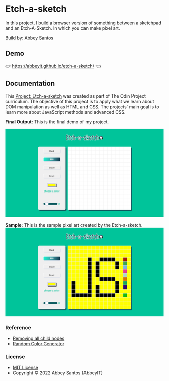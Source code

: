 
# Etch-a-sketch

In this project, I build a browser version of something between a sketchpad and an Etch-A-Sketch. In which you can make pixel art.

Build by: [Abbey Santos](https://github.com/AbbeyIT)



## Demo

👉 https://abbeyit.github.io/etch-a-sketch/ 👈

## Documentation

This [Project: Etch-a-sketch](https://www.theodinproject.com/lessons/foundations-etch-a-sketch) was created as part of The Odin Project curriculum.
The objective of this project is to apply what we learn about DOM manipulation as well as HTML and CSS. The projects' main goal is to learn more about JavaScript methods and advanced CSS.


**Final Output:** This is the final demo of my project.

![Etch-a-sketch](https://github.com/AbbeyIT/etch-a-sketch/blob/main/reference/etch-a-sketch-demo.png)

**Sample:** This is the sample pixel art created by the Etch-a-sketch.
![Etch-a-sketch-art](https://github.com/AbbeyIT/etch-a-sketch/blob/main/reference/etch-a-sketch-edited.png)
### Reference

- [Removing all child nodes](https://www.javascripttutorial.net/dom/manipulating/remove-all-child-nodes/)
- [Random Color Generator](https://stackoverflow.com/questions/1484506/random-color-generator)

### License

- [MIT License](https://opensource.org/licenses/MIT)
- Copyright &copy; 2022 Abbey Santos (AbbeyIT)


